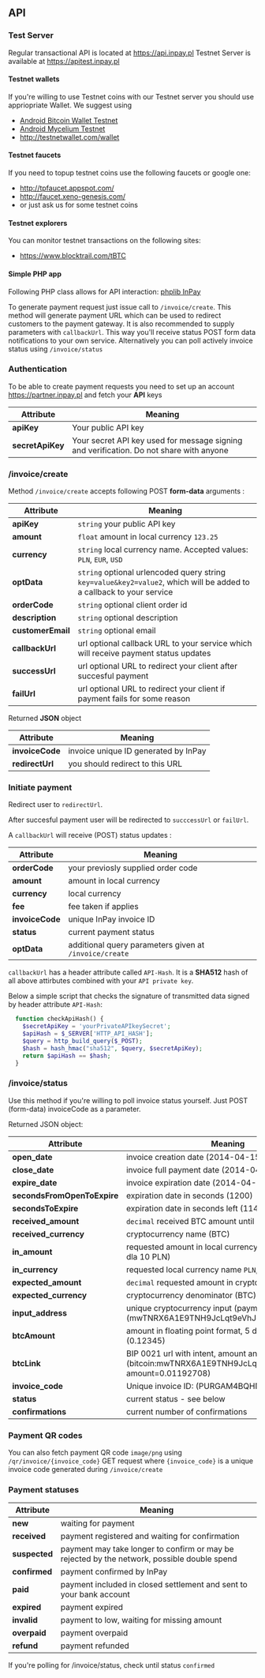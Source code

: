## API

### Test Server
Regular transactional API is located at https://api.inpay.pl
Testnet Server is available at https://apitest.inpay.pl

#### Testnet wallets
If you're willing to use Testnet coins with our Testnet server you should use appriopriate Wallet. We suggest using 
- [Android Bitcoin Wallet Testnet](https://play.google.com/store/apps/details?id=de.schildbach.wallet_test&hl=en)
- [Android Mycelium Testnet](https://play.google.com/store/apps/details?id=com.mycelium.testnetwallet&hl=en)
- http://testnetwallet.com/wallet

#### Testnet faucets
If you need to topup testnet coins use the following faucets or google one:
- http://tpfaucet.appspot.com/
- http://faucet.xeno-genesis.com/
- or just ask us for some testnet coins

#### Testnet explorers
You can monitor testnet transactions on the following sites:
- https://www.blocktrail.com/tBTC

#### Simple PHP app

Following PHP class allows for API interaction:  [phplib InPay](https://github.com/inpay/phplib-inpay)

To generate payment request just issue call to  `/invoice/create`. This method will generate payment URL which can be used to redirect customers to the payment gateway. It is also recommended to supply parameters with `callbackUrl`. This way you'll receive status POST form data notifications to your own service. Alternatively you can poll actively invoice status using `/invoice/status`

### Authentication
To be able to create payment requests you need to set up an account https://partner.inpay.pl and fetch your **API** keys

Attribute | Meaning
------------ | -------------
**apiKey** | Your public API key
**secretApiKey** | Your secret API key used for message signing and verification. Do not share with anyone

### /invoice/create
Method `/invoice/create` accepts following POST **form-data** arguments :

Attribute | Meaning
------------ | -------------
**apiKey** | `string` your public API key
**amount** | `float` amount in local currency `123.25`
**currency** | `string` local currency name. Accepted values: `PLN`, `EUR`, `USD`
**optData** | `string` optional urlencoded query string `key=value&key2=value2`, which will be added to a callback to your service
**orderCode** | `string` optional client order id
**description** | `string` optional description
**customerEmail** | `string` optional email
**callbackUrl** | url optional callback URL to your service which will receive payment status updates
**successUrl** | url optional URL to redirect your client after succesful payment
**failUrl** | url optional URL to redirect your client if payment fails for some reason

Returned **JSON** object

Attribute | Meaning
------------ | -------------
**invoiceCode** | invoice unique ID generated by InPay
**redirectUrl** | you should redirect to this URL

### Initiate payment
Redirect user to `redirectUrl`.

After succesful payment user will be redirected to `succcessUrl` or `failUrl`. 

A `callbackUrl` will receive (POST) status updates :

Attribute | Meaning
------------ | -------------
**orderCode** | your previosly supplied order code 
**amount** | amount in local currency
**currency** | local currency
**fee** | fee taken if applies
**invoiceCode** | unique InPay invoice ID
**status** | current payment status
**optData** | additional query parameters given at `/invoice/create`

`callbackUrl` has a header attribute called `API-Hash`. It is a **SHA512** hash of all above attirbutes combined with your `API private key`.

Below a simple script that checks the signature of transmitted data signed by header attribute `API-Hash`:

```php
  function checkApiHash() {
    $secretApiKey = 'yourPrivateAPIkeySecret';
    $apiHash = $_SERVER['HTTP_API_HASH'];
    $query = http_build_query($_POST);
    $hash = hash_hmac("sha512", $query, $secretApiKey);
    return $apiHash == $hash;
  }
```

### /invoice/status

Use this method if you're willing to poll invoice status yourself. Just POST (form-data) invoiceCode as a parameter. 

Returned JSON object:

Attribute | Meaning
------------ | -------------
**open_date** | invoice creation date (2014-04-15 16:01:01)
**close_date** | invoice full payment date (2014-04-15 16:01:01)
**expire_date** | invoice expiration date (2014-04-15 16:01:01)
**secondsFromOpenToExpire** | expiration date in seconds (1200)
**secondsToExpire** | expiration date in seconds left (1142)
**received_amount** | `decimal` received BTC amount until now
**received_currency** | cryptocurrency name (BTC)
**in_amount** | requested amount in local currency * 100 (np. 1000 dla 10 PLN)
**in_currency** | requested local currency name `PLN`, `EUR`, `USD`
**expected_amount** | `decimal` requested amount in cryptocurrency
**expected_currency** | cryptocurrency denominator (BTC)
**input_address** | unique cryptocurrency input (payment) address (mwTNRX6A1E9TNH9JcLqt9eVhJo6zeDsYs7)
**btcAmount** | amount in floating point format, 5 decimal points (0.12345)
**btcLink** | BIP 0021 url with intent, amount and description (bitcoin:mwTNRX6A1E9TNH9JcLqt9eVhJo6zeDsYs7?amount=0.01192708)
**invoice_code** | Unique invoice ID: (PURGAM4BQHN9J3L)
**status** | current status - see below
**confirmations** | current number of confirmations

### Payment QR codes
You can also fetch payment QR code `image/png` using `/qr/invoice/{invoice_code}` GET request
where `{invoice_code}` is a unique invoice code generated during `/invoice/create`

### Payment statuses

Attribute | Meaning
------------ | -------------
**new** | waiting for payment
**received** | payment registered and waiting for confirmation
**suspected** | payment may take longer to confirm or may be rejected by the network, possible double spend
**confirmed** | payment confirmed by InPay
**paid** | payment included in closed settlement and sent to your bank account
**expired** | payment expired
**invalid** | payment to low, waiting for missing amount
**overpaid** | payment overpaid
**refund** | payment refunded

If you're polling for /invoice/status, check until status  `confirmed`
